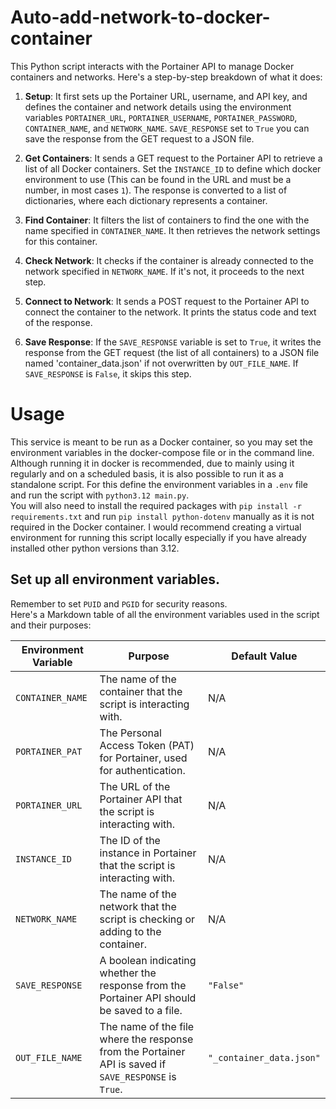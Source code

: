 # Auto-add-network-to-docker-container
This Python script interacts with the Portainer API to manage Docker containers and networks. Here's a step-by-step breakdown of what it does:

1. **Setup**: It first sets up the Portainer URL, username, and API key, and defines the container and network details using the environment variables `PORTAINER_URL`, `PORTAINER_USERNAME`, `PORTAINER_PASSWORD`, `CONTAINER_NAME`, and `NETWORK_NAME`. `SAVE_RESPONSE` set to `True` you can save the response from the GET request to a JSON file.

2. **Get Containers**: It sends a GET request to the Portainer API to retrieve a list of all Docker containers. Set the `INSTANCE_ID` to define which docker environment to use (This can be found in the URL and must be a number, in most cases `1`). The response is converted to a list of dictionaries, where each dictionary represents a container.

3. **Find Container**: It filters the list of containers to find the one with the name specified in `CONTAINER_NAME`. It then retrieves the network settings for this container.

4. **Check Network**: It checks if the container is already connected to the network specified in `NETWORK_NAME`. If it's not, it proceeds to the next step.

5. **Connect to Network**: It sends a POST request to the Portainer API to connect the container to the network. It prints the status code and text of the response.

6. **Save Response**: If the `SAVE_RESPONSE` variable is set to `True`, it writes the response from the GET request (the list of all containers) to a JSON file named 'container_data.json' if not overwritten by `OUT_FILE_NAME`. If `SAVE_RESPONSE` is `False`, it skips this step.

# Usage

This service is meant to be run as a Docker container, so you may set the environment variables in the docker-compose file or in the command line. Although running it in docker is recommended, due to mainly using it regularly and on a scheduled basis, it is also possible to run it as a standalone script. For this define the environment variables in a `.env` file and run the script with `python3.12 main.py`.  
You will also need to install the required packages with `pip install -r requirements.txt` and run `pip install python-dotenv` manually as it is not required in the Docker container.
I would recommend creating a virtual environment for running this script locally especially if you have already installed other python versions than 3.12.

## Set up all environment variables. 
Remember to set ``PUID`` and ``PGID`` for security reasons.  
Here's a Markdown table of all the environment variables used in the script and their purposes:

| Environment Variable | Purpose | Default Value |
| --- | --- | --- |
| `CONTAINER_NAME` | The name of the container that the script is interacting with. | N/A |
| `PORTAINER_PAT` | The Personal Access Token (PAT) for Portainer, used for authentication. | N/A |
| `PORTAINER_URL` | The URL of the Portainer API that the script is interacting with. | N/A |
| `INSTANCE_ID` | The ID of the instance in Portainer that the script is interacting with. | N/A |
| `NETWORK_NAME` | The name of the network that the script is checking or adding to the container. | N/A |
| `SAVE_RESPONSE` | A boolean indicating whether the response from the Portainer API should be saved to a file. | `"False"` |
| `OUT_FILE_NAME` | The name of the file where the response from the Portainer API is saved if `SAVE_RESPONSE` is `True`. | `"_container_data.json"` |